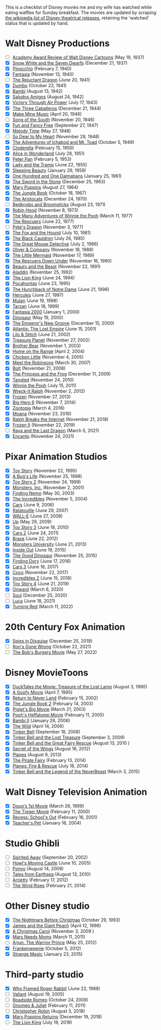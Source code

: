 This is a checklist of Disney movies me and my wife has watched while eating waffles for Sunday breakfast.
The movies are updated by scraping [the wikipedia list of Disney theatrical releases](https://en.wikipedia.org/wiki/List_of_Disney_theatrical_animated_feature_films), retaining the 'watched' status that is updated by hand.


# Walt Disney Productions

- [ ] [Academy Award Review of Walt Disney Cartoons](https://en.wikipedia.org/wiki/Academy_Award_Review_of_Walt_Disney_Cartoons)	(May 19, 1937)
- [x] [Snow White and the Seven Dwarfs](https://en.wikipedia.org/wiki/Snow_White_and_the_Seven_Dwarfs_(1937_film))	(December 21, 1937)
- [x] [Pinocchio](https://en.wikipedia.org/wiki/Pinocchio_(1940_film))	(February 7, 1940)
- [x] [Fantasia](https://en.wikipedia.org/wiki/Fantasia_(1940_film))	(November 13, 1940)
- [ ] [The Reluctant Dragon](https://en.wikipedia.org/wiki/The_Reluctant_Dragon_(1941_film))	(June 20, 1941)
- [x] [Dumbo](https://en.wikipedia.org/wiki/Dumbo)	(October 23, 1941)
- [x] [Bambi](https://en.wikipedia.org/wiki/Bambi)	(August 13, 1942)
- [x] [Saludos Amigos](https://en.wikipedia.org/wiki/Saludos_Amigos)	(August 24, 1942)
- [x] [Victory Through Air Power](https://en.wikipedia.org/wiki/Victory_Through_Air_Power_(film))	(July 17, 1943)
- [x] [The Three Caballeros](https://en.wikipedia.org/wiki/The_Three_Caballeros)	(December 21, 1944)
- [x] [Make Mine Music](https://en.wikipedia.org/wiki/Make_Mine_Music)	(April 20, 1946)
- [ ] [Song of the South](https://en.wikipedia.org/wiki/Song_of_the_South)	(November 20, 1946)
- [x] [Fun and Fancy Free](https://en.wikipedia.org/wiki/Fun_and_Fancy_Free)	(September 27, 1947)
- [x] [Melody Time](https://en.wikipedia.org/wiki/Melody_Time)	(May 27, 1948)
- [ ] [So Dear to My Heart](https://en.wikipedia.org/wiki/So_Dear_to_My_Heart)	(November 29, 1948)
- [x] [The Adventures of Ichabod and Mr. Toad](https://en.wikipedia.org/wiki/The_Adventures_of_Ichabod_and_Mr._Toad)	(October 5, 1949)
- [x] [Cinderella](https://en.wikipedia.org/wiki/Cinderella_(1950_film))	(February 15, 1950)
- [x] [Alice in Wonderland](https://en.wikipedia.org/wiki/Alice_in_Wonderland_(1951_film))	(July 28, 1951)
- [x] [Peter Pan](https://en.wikipedia.org/wiki/Peter_Pan_(1953_film))	(February 5, 1953)
- [x] [Lady and the Tramp](https://en.wikipedia.org/wiki/Lady_and_the_Tramp)	(June 22, 1955)
- [x] [Sleeping Beauty](https://en.wikipedia.org/wiki/Sleeping_Beauty_(1959_film))	(January 29, 1959)
- [x] [One Hundred and One Dalmatians](https://en.wikipedia.org/wiki/One_Hundred_and_One_Dalmatians)	(January 25, 1961)
- [x] [The Sword in the Stone](https://en.wikipedia.org/wiki/The_Sword_in_the_Stone_(1963_film))	(December 25, 1963)
- [x] [Mary Poppins](https://en.wikipedia.org/wiki/Mary_Poppins_(film))	(August 27, 1964)
- [x] [The Jungle Book](https://en.wikipedia.org/wiki/The_Jungle_Book_(1967_film))	(October 18, 1967)
- [x] [The Aristocats](https://en.wikipedia.org/wiki/The_Aristocats)	(December 24, 1970)
- [ ] [Bedknobs and Broomsticks](https://en.wikipedia.org/wiki/Bedknobs_and_Broomsticks)	(August 23, 1971)
- [x] [Robin Hood](https://en.wikipedia.org/wiki/Robin_Hood_(1973_film))	(November 8, 1973)
- [x] [The Many Adventures of Winnie the Pooh](https://en.wikipedia.org/wiki/The_Many_Adventures_of_Winnie_the_Pooh)	(March 11, 1977)
- [x] [The Rescuers](https://en.wikipedia.org/wiki/The_Rescuers)	(June 22, 1977)
- [ ] [Pete's Dragon](https://en.wikipedia.org/wiki/Pete%27s_Dragon_(1977_film))	(November 3, 1977)
- [x] [The Fox and the Hound](https://en.wikipedia.org/wiki/The_Fox_and_the_Hound_(film))	(July 10, 1981)
- [x] [The Black Cauldron](https://en.wikipedia.org/wiki/The_Black_Cauldron_(film))	(July 26, 1985)
- [x] [The Great Mouse Detective](https://en.wikipedia.org/wiki/The_Great_Mouse_Detective)	(July 2, 1986)
- [x] [Oliver & Company](https://en.wikipedia.org/wiki/Oliver_%26_Company)	(November 18, 1988)
- [x] [The Little Mermaid](https://en.wikipedia.org/wiki/The_Little_Mermaid_(1989_film))	(November 17, 1989)
- [x] [The Rescuers Down Under](https://en.wikipedia.org/wiki/The_Rescuers_Down_Under)	(November 16, 1990)
- [x] [Beauty and the Beast](https://en.wikipedia.org/wiki/Beauty_and_the_Beast_(1991_film))	(November 22, 1991)
- [x] [Aladdin](https://en.wikipedia.org/wiki/Aladdin_(1992_Disney_film))	(November 25, 1992)
- [x] [The Lion King](https://en.wikipedia.org/wiki/The_Lion_King)	(June 24, 1994)
- [x] [Pocahontas](https://en.wikipedia.org/wiki/Pocahontas_(1995_film))	(June 23, 1995)
- [x] [The Hunchback of Notre Dame](https://en.wikipedia.org/wiki/The_Hunchback_of_Notre_Dame_(1996_film))	(June 21, 1996)
- [x] [Hercules](https://en.wikipedia.org/wiki/Hercules_(1997_film))	(June 27, 1997)
- [x] [Mulan](https://en.wikipedia.org/wiki/Mulan_(1998_film))	(June 19, 1998)
- [x] [Tarzan](https://en.wikipedia.org/wiki/Tarzan_(1999_film))	(June 18, 1999)
- [x] [Fantasia 2000](https://en.wikipedia.org/wiki/Fantasia_2000)	(January 1, 2000)
- [x] [Dinosaur](https://en.wikipedia.org/wiki/Dinosaur_(film))	(May 19, 2000)
- [x] [The Emperor's New Groove](https://en.wikipedia.org/wiki/The_Emperor%27s_New_Groove)	(December 15, 2000)
- [x] [Atlantis: The Lost Empire](https://en.wikipedia.org/wiki/Atlantis:_The_Lost_Empire)	(June 15, 2001)
- [x] [Lilo & Stitch](https://en.wikipedia.org/wiki/Lilo_%26_Stitch)	(June 21, 2002)
- [x] [Treasure Planet](https://en.wikipedia.org/wiki/Treasure_Planet)	(November 27, 2002)
- [x] [Brother Bear](https://en.wikipedia.org/wiki/Brother_Bear)	(November 1, 2003)
- [x] [Home on the Range](https://en.wikipedia.org/wiki/Home_on_the_Range_(2004_film))	(April 2, 2004)
- [x] [Chicken Little](https://en.wikipedia.org/wiki/Chicken_Little_(2005_film))	(November 4, 2005)
- [x] [Meet the Robinsons](https://en.wikipedia.org/wiki/Meet_the_Robinsons)	(March 30, 2007)
- [x] [Bolt](https://en.wikipedia.org/wiki/Bolt_(2008_film))	(November 21, 2008)
- [x] [The Princess and the Frog](https://en.wikipedia.org/wiki/The_Princess_and_the_Frog)	(December 11, 2009)
- [x] [Tangled](https://en.wikipedia.org/wiki/Tangled)	(November 24, 2010)
- [x] [Winnie the Pooh](https://en.wikipedia.org/wiki/Winnie_the_Pooh_(2011_film))	(July 15, 2011)
- [x] [Wreck-It Ralph](https://en.wikipedia.org/wiki/Wreck-It_Ralph)	(November 2, 2012)
- [x] [Frozen](https://en.wikipedia.org/wiki/Frozen_(2013_film))	(November 27, 2013)
- [x] [Big Hero 6](https://en.wikipedia.org/wiki/Big_Hero_6_(film))	(November 7, 2014)
- [x] [Zootopia](https://en.wikipedia.org/wiki/Zootopia)	(March 4, 2016)
- [x] [Moana](https://en.wikipedia.org/wiki/Moana_(2016_film))	(November 23, 2016)
- [x] [Ralph Breaks the Internet](https://en.wikipedia.org/wiki/Ralph_Breaks_the_Internet)	(November 21, 2018)
- [x] [Frozen II](https://en.wikipedia.org/wiki/Frozen_II)	(November 22, 2019)
- [ ] [Raya and the Last Dragon](https://en.wikipedia.org/wiki/Raya_and_the_Last_Dragon)	(March 5, 2021)
- [x] [Encanto](https://en.wikipedia.org/wiki/Encanto_(film))	(November 24, 2021)

# Pixar Animation Studios

- [x] [Toy Story](https://en.wikipedia.org/wiki/Toy_Story)	(November 22, 1995)
- [x] [A Bug's Life](https://en.wikipedia.org/wiki/A_Bug%27s_Life)	(November 25, 1998)
- [x] [Toy Story 2](https://en.wikipedia.org/wiki/Toy_Story_2)	(November 24, 1999)
- [x] [Monsters, Inc.](https://en.wikipedia.org/wiki/Monsters,_Inc.)	(November 2, 2001)
- [x] [Finding Nemo](https://en.wikipedia.org/wiki/Finding_Nemo)	(May 30, 2003)
- [x] [The Incredibles](https://en.wikipedia.org/wiki/The_Incredibles)	(November 5, 2004)
- [x] [Cars](https://en.wikipedia.org/wiki/Cars_(film))	(June 9, 2006)
- [x] [Ratatouille](https://en.wikipedia.org/wiki/Ratatouille_(film))	(June 29, 2007)
- [x] [WALL-E](https://en.wikipedia.org/wiki/WALL-E)	(June 27, 2008)
- [x] [Up](https://en.wikipedia.org/wiki/Up_(2009_film))	(May 29, 2009)
- [x] [Toy Story 3](https://en.wikipedia.org/wiki/Toy_Story_3)	(June 18, 2010)
- [x] [Cars 2](https://en.wikipedia.org/wiki/Cars_2)	(June 24, 2011)
- [x] [Brave](https://en.wikipedia.org/wiki/Brave_(2012_film))	(June 22, 2012)
- [x] [Monsters University](https://en.wikipedia.org/wiki/Monsters_University)	(June 21, 2013)
- [x] [Inside Out](https://en.wikipedia.org/wiki/Inside_Out_(2015_film))	(June 19, 2015)
- [x] [The Good Dinosaur](https://en.wikipedia.org/wiki/The_Good_Dinosaur)	(November 25, 2015)
- [x] [Finding Dory](https://en.wikipedia.org/wiki/Finding_Dory)	(June 17, 2016)
- [x] [Cars 3](https://en.wikipedia.org/wiki/Cars_3)	(June 16, 2017)
- [x] [Coco](https://en.wikipedia.org/wiki/Coco_(2017_film))	(November 22, 2017)
- [x] [Incredibles 2](https://en.wikipedia.org/wiki/Incredibles_2)	(June 15, 2018)
- [x] [Toy Story 4](https://en.wikipedia.org/wiki/Toy_Story_4)	(June 21, 2019)
- [x] [Onward](https://en.wikipedia.org/wiki/Onward_(film))	(March 6, 2020)
- [ ] [Soul](https://en.wikipedia.org/wiki/Soul_(2020_film))	(December 25, 2020)
- [ ] [Luca](https://en.wikipedia.org/wiki/Luca_(2021_film))	(June 18, 2021)
- [x] [Turning Red](https://en.wikipedia.org/wiki/Turning_Red)	(March 11, 2022)

# 20th Century Fox Animation

- [x] [Spies in Disguise](https://en.wikipedia.org/wiki/Spies_in_Disguise)	(December 25, 2019)
- [ ] [Ron's Gone Wrong](https://en.wikipedia.org/wiki/Ron%27s_Gone_Wrong)	(October 22, 2021)
- [ ] [The Bob's Burgers Movie](https://en.wikipedia.org/wiki/The_Bob%27s_Burgers_Movie)	(May 27, 2022)

# Disney MovieToons

- [x] [DuckTales the Movie: Treasure of the Lost Lamp](https://en.wikipedia.org/wiki/DuckTales_the_Movie:_Treasure_of_the_Lost_Lamp)	(August 3, 1990)
- [x] [A Goofy Movie](https://en.wikipedia.org/wiki/A_Goofy_Movie)	(April 7, 1995)
- [x] [Return to Never Land](https://en.wikipedia.org/wiki/Return_to_Never_Land)	(February 15, 2002)
- [x] [The Jungle Book 2](https://en.wikipedia.org/wiki/The_Jungle_Book_2)	(February 14, 2003)
- [x] [Piglet's Big Movie](https://en.wikipedia.org/wiki/Piglet%27s_Big_Movie)	(March 21, 2003)
- [x] [Pooh's Heffalump Movie](https://en.wikipedia.org/wiki/Pooh%27s_Heffalump_Movie)	(February 11, 2005)
- [x] [Bambi II](https://en.wikipedia.org/wiki/Bambi_II)	(January 26, 2006)
- [x] [The Wild](https://en.wikipedia.org/wiki/The_Wild)	(April 14, 2006)
- [x] [Tinker Bell](https://en.wikipedia.org/wiki/Tinker_Bell_(film))	(September 18, 2008)
- [x] [Tinker Bell and the Lost Treasure](https://en.wikipedia.org/wiki/Tinker_Bell_and_the_Lost_Treasure)	(September 3, 2009)
- [x] [Tinker Bell and the Great Fairy Rescue](https://en.wikipedia.org/wiki/Tinker_Bell_and_the_Great_Fairy_Rescue)	(August 13, 2010 )
- [x] [Secret of the Wings](https://en.wikipedia.org/wiki/Secret_of_the_Wings)	(August 16, 2012)
- [x] [Planes](https://en.wikipedia.org/wiki/Planes_(film))	(August 9, 2013)
- [x] [The Pirate Fairy](https://en.wikipedia.org/wiki/The_Pirate_Fairy)	(February 13, 2014)
- [x] [Planes: Fire & Rescue](https://en.wikipedia.org/wiki/Planes:_Fire_%26_Rescue)	(July 18, 2014)
- [x] [Tinker Bell and the Legend of the NeverBeast](https://en.wikipedia.org/wiki/Tinker_Bell_and_the_Legend_of_the_NeverBeast)	(March 3, 2015)

# Walt Disney Television Animation

- [x] [Doug's 1st Movie](https://en.wikipedia.org/wiki/Doug%27s_1st_Movie)	(March 26, 1999)
- [x] [The Tigger Movie](https://en.wikipedia.org/wiki/The_Tigger_Movie)	(February 11, 2000)
- [x] [Recess: School's Out](https://en.wikipedia.org/wiki/Recess:_School%27s_Out)	(February 16, 2001)
- [x] [Teacher's Pet](https://en.wikipedia.org/wiki/Teacher%27s_Pet_(2004_film))	(January 16, 2004)

# Studio Ghibli

- [ ] [Spirited Away](https://en.wikipedia.org/wiki/Spirited_Away)	(September 20, 2002)
- [ ] [Howl's Moving Castle](https://en.wikipedia.org/wiki/Howl%27s_Moving_Castle_(film))	(June 10, 2005)
- [ ] [Ponyo](https://en.wikipedia.org/wiki/Ponyo)	(August 14, 2009)
- [ ] [Tales from Earthsea](https://en.wikipedia.org/wiki/Tales_from_Earthsea_(film))	(August 13, 2010)
- [ ] [Arrietty](https://en.wikipedia.org/wiki/Arrietty)	(February 17, 2012)
- [ ] [The Wind Rises](https://en.wikipedia.org/wiki/The_Wind_Rises)	(February 21, 2014)

# Other Disney studio

- [x] [The Nightmare Before Christmas](https://en.wikipedia.org/wiki/The_Nightmare_Before_Christmas)	(October 29, 1993)
- [x] [James and the Giant Peach](https://en.wikipedia.org/wiki/James_and_the_Giant_Peach_(film))	(April 12, 1996)
- [x] [A Christmas Carol](https://en.wikipedia.org/wiki/A_Christmas_Carol_(2009_film))	(November 3, 2009 )
- [x] [Mars Needs Moms](https://en.wikipedia.org/wiki/Mars_Needs_Moms)	(March 11, 2011)
- [ ] [Arjun: The Warrior Prince](https://en.wikipedia.org/wiki/Arjun:_The_Warrior_Prince)	(May 25, 2012)
- [x] [Frankenweenie](https://en.wikipedia.org/wiki/Frankenweenie_(2012_film))	(October 5, 2012)
- [x] [Strange Magic](https://en.wikipedia.org/wiki/Strange_Magic_(film))	(January 23, 2015)

# Third-party studio

- [x] [Who Framed Roger Rabbit](https://en.wikipedia.org/wiki/Who_Framed_Roger_Rabbit)	(June 22, 1988)
- [ ] [Valiant](https://en.wikipedia.org/wiki/Valiant_(film))	(August 19, 2005)
- [ ] [Roadside Romeo](https://en.wikipedia.org/wiki/Roadside_Romeo)	(October 24, 2008)
- [ ] [Gnomeo & Juliet](https://en.wikipedia.org/wiki/Gnomeo_%26_Juliet)	(February 11, 2011)
- [ ] [Christopher Robin](https://en.wikipedia.org/wiki/Christopher_Robin_(film))	(August 3, 2018)
- [x] [Mary Poppins Returns](https://en.wikipedia.org/wiki/Mary_Poppins_Returns)	(December 19, 2018)
- [ ] [The Lion King](https://en.wikipedia.org/wiki/The_Lion_King_(2019_film))	(July 19, 2019)
